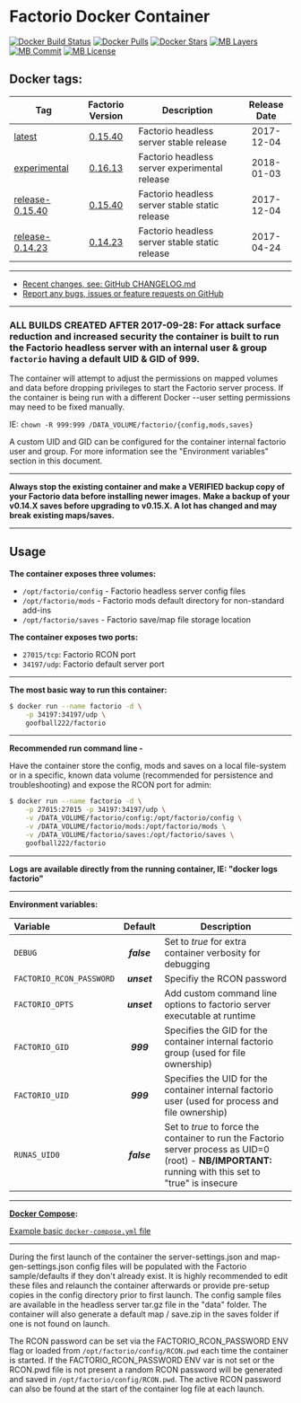 # Factorio Docker Container

[![Docker Build Status](https://img.shields.io/docker/build/goofball222/factorio.svg)](https://hub.docker.com/r/goofball222/factorio/) [![Docker Pulls](https://img.shields.io/docker/pulls/goofball222/factorio.svg)](https://hub.docker.com/r/goofball222/factorio/) [![Docker Stars](https://img.shields.io/docker/stars/goofball222/factorio.svg)](https://hub.docker.com/r/goofball222/factorio/) [![MB Layers](https://images.microbadger.com/badges/image/goofball222/factorio.svg)](https://microbadger.com/images/goofball222/factorio) [![MB Commit](https://images.microbadger.com/badges/commit/goofball222/factorio.svg)](https://microbadger.com/images/goofball222/factorio) [![MB License](https://images.microbadger.com/badges/license/goofball222/factorio.svg)](https://microbadger.com/images/goofball222/factorio)

## Docker tags:
| Tag | Factorio Version | Description | Release Date |
| --- | :---: | --- | :---: |
| [latest](https://github.com/goofball222/factorio/blob/master/stable/Dockerfile) | [0.15.40](https://forums.factorio.com/54307) | Factorio headless server stable release | 2017-12-04 |
| [experimental](https://github.com/goofball222/factorio/blob/master/experimental/Dockerfile) | [0.16.13](https://forums.factorio.com/56126) | Factorio headless server experimental release | 2018-01-03 |
| [release-0.15.40](https://github.com/goofball222/factorio/releases/tag/0.15.40) | [0.15.40](https://forums.factorio.com/54307) | Factorio headless server stable static release | 2017-12-04 |
| [release-0.14.23](https://github.com/goofball222/factorio/releases/tag/0.14.23) | [0.14.23](https://forums.factorio.com/44504) | Factorio headless server stable static release | 2017-04-24 |

---

* [Recent changes, see: GitHub CHANGELOG.md](https://github.com/goofball222/factorio/blob/master/CHANGELOG.md)
* [Report any bugs, issues or feature requests on GitHub](https://github.com/goofball222/factorio/issues)

---

### **ALL BUILDS CREATED AFTER 2017-09-28:** For attack surface reduction and increased security the container is built to run the Factorio headless server with an internal user & group `factorio` having a default UID & GID of 999.
The container will attempt to adjust the permissions on mapped volumes and data before dropping privileges to start the Factorio server process.
If the container is being run with a different Docker --user setting permissions may need to be fixed manually.

IE: `chown -R 999:999 /DATA_VOLUME/factorio/{config,mods,saves}`

A custom UID and GID can be configured for the container internal factorio user and group. For more information see the "Environment variables" section in this document.

---

**Always stop the existing container and make a VERIFIED backup copy of your Factorio data before installing newer images.**
**Make a backup of your v0.14.X saves before upgrading to v0.15.X. A lot has changed and may break existing maps/saves.**

---

## Usage

**The container exposes three volumes:**
* `/opt/factorio/config` - Factorio headless server config files
* `/opt/factorio/mods` - Factorio mods default directory for non-standard add-ins
* `/opt/factorio/saves` - Factorio save/map file storage location

**The container exposes two ports:**
* `27015/tcp`: Factorio RCON port
* `34197/udp`: Factorio default server port

---

**The most basic way to run this container:**

```bash
$ docker run --name factorio -d \
    -p 34197:34197/udp \
    goofball222/factorio
```

---

**Recommended run command line -**

Have the container store the config, mods and saves on a local file-system or in a specific, known data volume (recommended for persistence and troubleshooting) and expose the RCON port for admin:

```bash
$ docker run --name factorio -d \
    -p 27015:27015 -p 34197:34197/udp \
    -v /DATA_VOLUME/factorio/config:/opt/factorio/config \
    -v /DATA_VOLUME/factorio/mods:/opt/factorio/mods \
    -v /DATA_VOLUME/factorio/saves:/opt/factorio/saves \
	goofball222/factorio
```
---

**Logs are available directly from the running container, IE: "docker logs factorio"**

---

**Environment variables:**

| Variable | Default | Description |
| :--- | :---: | --- |
| `DEBUG` | ***false*** | Set to *true* for extra container verbosity for debugging |
| `FACTORIO_RCON_PASSWORD` | ***unset*** | Specifiy the RCON password |
| `FACTORIO_OPTS` | ***unset*** | Add custom command line options to factorio server executable at runtime |
| `FACTORIO_GID` | ***999*** | Specifies the GID for the container internal factorio group (used for file ownership) |
| `FACTORIO_UID` | ***999*** | Specifies the UID for the container internal factorio user (used for process and file ownership) |
| `RUNAS_UID0` | ***false*** | Set to *true* to force the container to run the Factorio server process as UID=0 (root) - **NB/IMPORTANT:** running with this set to "true" is insecure |

---

**[Docker Compose](https://docs.docker.com/compose/):**

[Example basic `docker-compose.yml` file](https://raw.githubusercontent.com/goofball222/factorio/master/examples/docker-compose.yml)

---

During the first launch of the container the server-settings.json and map-gen-settings.json config files will be populated with the Factorio sample/defaults if they don't already exist. It is highly recommended to edit these files and relaunch the container afterwards or provide pre-setup copies in the config directory prior to first launch. The config sample files are available in the headless server tar.gz file in the "data" folder. The container will also generate a default map / save.zip in the saves folder if one is not found on launch.

The RCON password can be set via the FACTORIO_RCON_PASSWORD ENV flag or loaded from `/opt/factorio/config/RCON.pwd` each time the container is started. If the FACTORIO_RCON_PASSWORD ENV var is not set or the RCON.pwd file is not present a random RCON password will be generated and saved in `/opt/factorio/config/RCON.pwd`. The active RCON password can also be found at the start of the container log file at each launch.

[//]: # (Licensed under the Apache 2.0 license)
[//]: # (Copyright 2017 The Goofball - goofball222@gmail.com)

